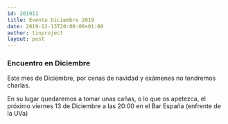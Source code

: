 ```yaml
---
id: 201911
title: Evento Diciembre 2019
date: 2019-12-13T20:00:00+01:00
author: tinproject
layout: post
---
```


### Encuentro en Diciembre

Este mes de Diciembre, por cenas de navidad y exámenes no tendremos charlas. 

En su lugar quedaremos a tomar unas cañas, o lo que os apetezca, el próximo viernes 13 de Diciembre a las 20:00 en el Bar España (enfrente de la UVa)
